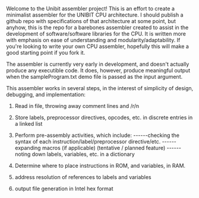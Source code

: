 Welcome to the Unibit assembler project! This is an effort to create a minimalist assembler for the UNIBIT CPU architecture.
I should publish a github repo with specifications of that architecture at some point, but anyhow, this is the repo for
a barebones assembler created to assist in the development of software/software libraries for the CPU. It is written more
with emphasis on ease of understanding and modularity/adaptability. If you're looking to write your own CPU assembler,
hopefully this will make a good starting point if you fork it.

The assembler is currently very early in development, and doesn't actually produce any executible code. It does, however,
produce meaningful output when the sampleProgram.txt demo file is passed as the input argument.

This assembler works in several steps, in the interest of simplicity of design, debugging, and implementation:

1) Read in file, throwing away comment lines and /r/n

2) Store labels, preprocessor directives, opcodes, etc. in discrete entries in a linked list

3) Perform pre-assembly activities, which include:
------checking the syntax of each instruction/label/preprocessor directive/etc.
------expanding macros (if applicable) (tentative / planned feature)
------noting down labels, variables, etc. in a dictionary

4) Determine where to place instructions in ROM, and variables, in RAM.

5) address resolution of references to labels and variables

6) output file generation in Intel hex format